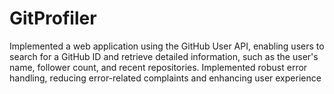 # GitProfiler
Implemented a web application using the GitHub User API, enabling users to search for a GitHub ID and retrieve detailed information, such as the user's name, follower count, and recent repositories. Implemented robust error handling, reducing error-related complaints and enhancing user experience
